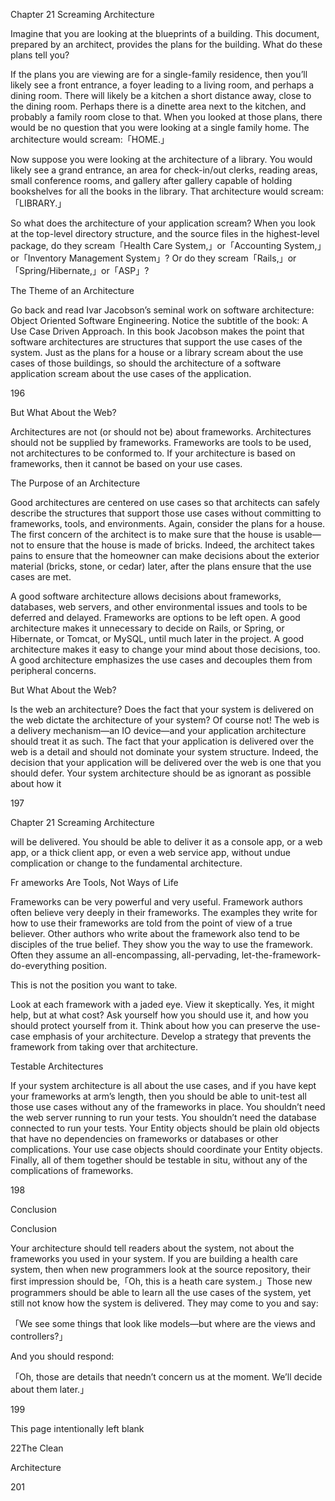 Chapter 21  Screaming Architecture

Imagine that you are looking at the blueprints of a building. This document, prepared by an architect, provides the plans for the building. What do these plans tell you?

If the plans you are viewing are for a single-family residence, then you’ll likely see a front entrance, a foyer leading to a living room, and perhaps a dining room. There will likely be a kitchen a short distance away, close to the dining room. Perhaps there is a dinette area next to the kitchen, and probably a family room close to that. When you looked at those plans, there would be no question that you were looking at a single family home. The architecture would scream:「HOME.」

Now suppose you were looking at the architecture of a library. You would likely see a grand entrance, an area for check-in/out clerks, reading areas, small conference rooms, and gallery after gallery capable of holding bookshelves for all the books in the library. That architecture would scream:「LIBRARY.」

So what does the architecture of your application scream? When you look at the top-level directory structure, and the source files in the highest-level package, do they scream「Health Care System,」or「Accounting System,」or「Inventory Management System」? Or do they scream「Rails,」or「Spring/Hibernate,」or「ASP」?

The  Theme  of  an  Architecture

Go back and read Ivar Jacobson’s seminal work on software architecture: Object Oriented Software Engineering. Notice the subtitle of the book: A Use Case Driven Approach. In this book Jacobson makes the point that software architectures are structures that support the use cases of the system. Just as the plans for a house or a library scream about the use cases of those buildings, so should the architecture of a software application scream about the use cases of the application.

196

But What About the Web?

Architectures are not (or should not be) about frameworks. Architectures should not be supplied by frameworks. Frameworks are tools to be used, not architectures to be conformed to. If your architecture is based on frameworks, then it cannot be based on your use cases.

The  Purpose  of  an  Architecture

Good architectures are centered on use cases so that architects can safely describe the structures that support those use cases without committing to frameworks, tools, and environments. Again, consider the plans for a house. The first concern of the architect is to make sure that the house is usable—not to ensure that the house is made of bricks. Indeed, the architect takes pains to ensure that the homeowner can make decisions about the exterior material (bricks, stone, or cedar) later, after the plans ensure that the use cases are met.

A good software architecture allows decisions about frameworks, databases, web servers, and other environmental issues and tools to be deferred and delayed. Frameworks are options to be left open. A good architecture makes it unnecessary to decide on Rails, or Spring, or Hibernate, or Tomcat, or MySQL, until much later in the project. A good architecture makes it easy to change your mind about those decisions, too. A good architecture emphasizes the use cases and decouples them from peripheral concerns.

But  What  About  the  Web?

Is the web an architecture? Does the fact that your system is delivered on the web dictate the architecture of your system? Of course not! The web is a delivery mechanism—an IO device—and your application architecture should treat it as such. The fact that your application is delivered over the web is a detail and should not dominate your system structure. Indeed, the decision that your application will be delivered over the web is one that you should defer. Your system architecture should be as ignorant as possible about how it

197

Chapter 21  Screaming Architecture

will be delivered. You should be able to deliver it as a console app, or a web app, or a thick client app, or even a web service app, without undue complication or change to the fundamental architecture.

Fr ameworks  Are  Tools,  Not  Ways  of  Life

Frameworks can be very powerful and very useful. Framework authors often believe very deeply in their frameworks. The examples they write for how to use their frameworks are told from the point of view of a true believer. Other authors who write about the framework also tend to be disciples of the true belief. They show you the way to use the framework. Often they assume an all-encompassing, all-pervading, let-the-framework-do-everything position.

This is not the position you want to take.

Look at each framework with a jaded eye. View it skeptically. Yes, it might help, but at what cost? Ask yourself how you should use it, and how you should protect yourself from it. Think about how you can preserve the use-case emphasis of your architecture. Develop a strategy that prevents the framework from taking over that architecture.

Testable  Architectures

If your system architecture is all about the use cases, and if you have kept your frameworks at arm’s length, then you should be able to unit-test all those use cases without any of the frameworks in place. You shouldn’t need the web server running to run your tests. You shouldn’t need the database connected to run your tests. Your Entity objects should be plain old objects that have no dependencies on frameworks or databases or other complications. Your use case objects should coordinate your Entity objects. Finally, all of them together should be testable in situ, without any of the complications of frameworks.

198

Conclusion

Conclusion

Your architecture should tell readers about the system, not about the frameworks you used in your system. If you are building a health care system, then when new programmers look at the source repository, their first impression should be,「Oh, this is a heath care system.」Those new programmers should be able to learn all the use cases of the system, yet still not know how the system is delivered. They may come to you and say:

「We see some things that look like models—but where are the views and controllers?」

And you should respond:

「Oh, those are details that needn’t concern us at the moment. We’ll decide about them later.」

199

This page intentionally left blank

22The  Clean

Architecture

201


